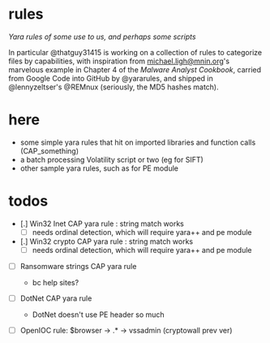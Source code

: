 # rules
*Yara rules of some use to us, and perhaps some scripts*

In particular @thatguy31415 is working on a collection of rules to categorize files by capabilities, with inspiration from
michael.ligh@mnin.org's marvelous example in Chapter 4 of the *Malware Analyst Cookbook*, carried from Google Code into GitHub by @yararules, and shipped in @lennyzeltser's @REMnux (seriously, the MD5 hashes match).

# here
* some simple yara rules that hit on imported libraries and function calls (CAP_something)
* a batch processing Volatility script or two (eg for SIFT)
* other sample yara rules, such as for PE module

# todos
* [.] Win32 Inet CAP yara rule : string match works
	* [ ] needs ordinal detection, which will require yara++ and pe module
* [.] Win32 crypto CAP yara rule : string match works
	* [ ] needs ordinal detection, which will require yara++ and pe module
* [ ] Ransomware strings CAP yara rule 
	* bc help sites?
* [ ] DotNet CAP yara rule
	* DotNet doesn't use PE header so much 	
* [ ] OpenIOC rule: $browser -> .* -> vssadmin (cryptowall prev ver)
  
